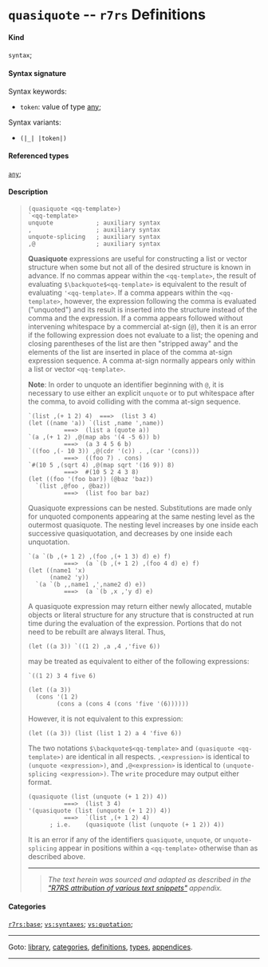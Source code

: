 

<a id='definition__r7rs__quasiquote'></a>

# `quasiquote` -- `r7rs` Definitions


#### Kind

`syntax`;


#### Syntax signature

Syntax keywords:
 * `token`: value of type [any](../../r7rs/types/any.md#type__r7rs__any);

Syntax variants:
 * `(|_| |token|)`


#### Referenced types

[`any`](../../r7rs/types/any.md#type__r7rs__any);


#### Description

> ````
> (quasiquote <qq-template>)
> `<qq-template>
> unquote            ; auxiliary syntax
> ,                  ; auxiliary syntax
> unquote-splicing   ; auxiliary syntax
> ,@                 ; auxiliary syntax
> ````
> 
> __Quasiquote__ expressions are useful
> for constructing a list or vector structure when some but not all of the
> desired structure is known in advance.  If no
> commas appear within the `<qq-template>`, the result of
> evaluating
> `$\backquote$<qq-template>` is equivalent to the result of evaluating
> `'<qq-template>`.  If a comma appears within the
> `<qq-template>`, however, the expression following the comma is
> evaluated ("unquoted") and its result is inserted into the structure
> instead of the comma and the expression.  If a comma appears followed
> without intervening whitespace by a commercial at-sign (`@`), then it is an error if the following
> expression does not evaluate to a list; the opening and closing parentheses
> of the list are then "stripped away" and the elements of the list are
> inserted in place of the comma at-sign expression sequence.  A comma
> at-sign normally appears only within a list or vector `<qq-template>`.
> 
> **Note**:
> In order to unquote an identifier beginning with `@`, it is necessary
> to use either an explicit `unquote` or to put whitespace after the comma,
> to avoid colliding with the comma at-sign sequence.
> 
> ````
> `(list ,(+ 1 2) 4)  ===>  (list 3 4)
> (let ((name 'a)) `(list ,name ',name))
>           ===>  (list a (quote a))
> `(a ,(+ 1 2) ,@(map abs '(4 -5 6)) b)
>           ===>  (a 3 4 5 6 b)
> `((foo ,(- 10 3)) ,@(cdr '(c)) . ,(car '(cons)))
>           ===>  ((foo 7) . cons)
> `#(10 5 ,(sqrt 4) ,@(map sqrt '(16 9)) 8)
>           ===>  #(10 5 2 4 3 8)
> (let ((foo '(foo bar)) (@baz 'baz))
>   `(list ,@foo , @baz))
>           ===>  (list foo bar baz)
> ````
> 
> Quasiquote expressions can be nested.  Substitutions are made only for
> unquoted components appearing at the same nesting level
> as the outermost quasiquote.  The nesting level increases by one inside
> each successive quasiquotation, and decreases by one inside each
> unquotation.
> 
> ````
> `(a `(b ,(+ 1 2) ,(foo ,(+ 1 3) d) e) f)
>           ===>  (a `(b ,(+ 1 2) ,(foo 4 d) e) f)
> (let ((name1 'x)
>       (name2 'y))
>   `(a `(b ,,name1 ,',name2 d) e))
>           ===>  (a `(b ,x ,'y d) e)
> ````
> 
> A quasiquote expression may return either newly allocated, mutable objects or
> literal structure for any structure that is constructed at run time
> during the evaluation of the expression. Portions that do not need to
> be rebuilt are always literal. Thus,
> 
> ````
> (let ((a 3)) `((1 2) ,a ,4 ,'five 6))
> ````
> 
> may be treated as equivalent to either of the following expressions:
> 
> ````
> `((1 2) 3 4 five 6)
> 
> (let ((a 3))
>   (cons '(1 2)
>         (cons a (cons 4 (cons 'five '(6))))))
> ````
> 
> However, it is not equivalent to this expression:
> 
> ````
> (let ((a 3)) (list (list 1 2) a 4 'five 6))
> ````
> 
> The two notations
> `$\backquote$<qq-template>` and `(quasiquote <qq-template>)`
> are identical in all respects.
> `,<expression>` is identical to `(unquote <expression>)`,
> and
> `,@<expression>` is identical to `(unquote-splicing <expression>)`.
> The `write` procedure may output either format.
> 
> ````
> (quasiquote (list (unquote (+ 1 2)) 4))
>           ===>  (list 3 4)
> '(quasiquote (list (unquote (+ 1 2)) 4))
>           ===>  `(list ,(+ 1 2) 4)
>       ; i.e.    (quasiquote (list (unquote (+ 1 2)) 4))
> ````
> 
> It is an error if any of the identifiers `quasiquote`, `unquote`,
> or `unquote-splicing` appear in positions within a `<qq-template>`
> otherwise than as described above.
> 
> 
> ----
> > *The text herein was sourced and adapted as described in the ["R7RS attribution of various text snippets"](../../r7rs/appendices/attribution.md#appendix__r7rs__attribution) appendix.*


#### Categories

[`r7rs:base`](../../r7rs/categories/r7rs_3a_base.md#category__r7rs__r7rs_3a_base);
[`vs:syntaxes`](../../r7rs/categories/vs_3a_syntaxes.md#category__r7rs__vs_3a_syntaxes);
[`vs:quotation`](../../r7rs/categories/vs_3a_quotation.md#category__r7rs__vs_3a_quotation);

----

Goto: [library](../../r7rs/_index.md#library__r7rs), [categories](../../r7rs/categories/_index.md#toc__r7rs__categories), [definitions](../../r7rs/definitions/_index.md#toc__r7rs__definitions), [types](../../r7rs/types/_index.md#toc__r7rs__types), [appendices](../../r7rs/appendices/_index.md#toc__r7rs__appendices).

----

